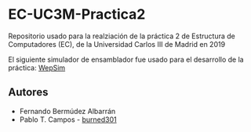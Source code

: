 # EC-UC3M-Practica2
Repositorio usado para la realziación de la práctica 2 de Estructura de Computadores (EC), de la Universidad Carlos III de Madrid en 2019

El siguiente simulador de ensamblador fue usado para el desarrollo de la práctica: [WepSim](https://wepsim.github.io/wepsim/ws_dist/wepsim-classic.html)

## Autores
- Fernando Bermúdez Albarrán
- Pablo T. Campos - [burned301](https://github.com/burned301)
